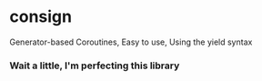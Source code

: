 # consign
 Generator-based Coroutines, Easy to use, Using the yield syntax


### Wait a little, I'm perfecting this library